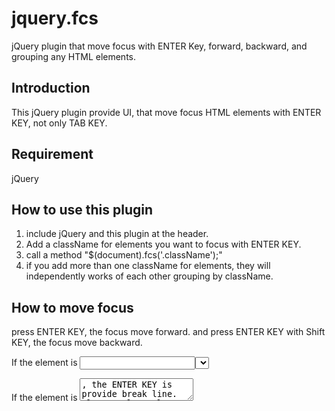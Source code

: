 # jquery.fcs
jQuery plugin that move focus with ENTER Key, forward, backward, and grouping any HTML elements.

## Introduction
This jQuery plugin provide UI, that move focus HTML elements with ENTER KEY, not only TAB KEY.

## Requirement
jQuery

## How to use this plugin
1. include jQuery and this plugin at the header.
2. Add a className for elements you want to focus with ENTER KEY.
3. call a method "$(document).fcs('.className');"
4. if you add more than one className for elements, they will independently works of each other grouping by className. 

## How to move focus
press ENTER KEY, the focus move forward. and press ENTER KEY with Shift KEY, the focus move backward.

If the element is <INPUT><SELECT>, the focus is move forward or backward with ENTER KEY.

If the element is <TEXTAREA>, the ENTER KEY is provide break line. pless Ctrl or Alt KEY with ENTER KEY to move focus.

## Demo
http://kuhjaeger.github.io/

## Notice
This plugin needs a correct "unique name parameter" for all elements that you want to focus with ENTER KEY. Because Radio buttons and checkboxes have to use same name property for same group, this plugin judges next element to move focus by looks the name propery of elements and element type.

## License
This software is released under the MIT License.

